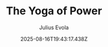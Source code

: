 ---
title: "The Yoga of Power"
date: "2025-08-16T19:43:17.438Z"
author: "Julius Evola"
read_year: "NO"
recommendation: '3'
url: /bookshelf/the-yoga-of-power
---